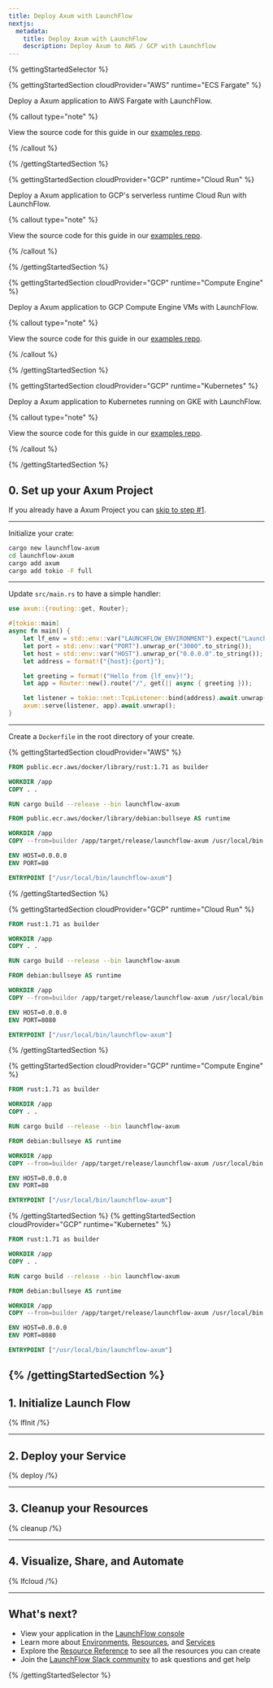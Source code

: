 ```yaml
---
title: Deploy Axum with LaunchFlow
nextjs:
  metadata:
    title: Deploy Axum with LaunchFlow
    description: Deploy Axum to AWS / GCP with Launchflow
---
```


{% gettingStartedSelector  %}

{% gettingStartedSection cloudProvider="AWS" runtime="ECS Fargate" %}

Deploy a Axum application to AWS Fargate with LaunchFlow.

{% callout type="note" %}

View the source code for this guide in our [examples repo](https://github.com/launchflow/launchflow-examples/tree/main/axum-get-started/aws/ecs-fargate).

{% /callout %}

{% /gettingStartedSection %}

{% gettingStartedSection cloudProvider="GCP" runtime="Cloud Run" %}

Deploy a Axum application to GCP's serverless runtime Cloud Run with LaunchFlow.

{% callout type="note" %}

View the source code for this guide in our [examples repo](https://github.com/launchflow/launchflow-examples/tree/main/axum-get-started/gcp/cloud-run).

{% /callout %}

{% /gettingStartedSection %}

{% gettingStartedSection cloudProvider="GCP" runtime="Compute Engine" %}

Deploy a Axum application to GCP Compute Engine VMs with LaunchFlow.

{% callout type="note" %}

View the source code for this guide in our [examples repo](https://github.com/launchflow/launchflow-examples/tree/main/axum-get-started/gcp/compute-engine).

{% /callout %}

{% /gettingStartedSection %}

{% gettingStartedSection cloudProvider="GCP" runtime="Kubernetes" %}

Deploy a Axum application to Kubernetes running on GKE with LaunchFlow.

{% callout type="note" %}

View the source code for this guide in our [examples repo](https://github.com/launchflow/launchflow-examples/tree/main/axum-get-started/gcp/gke).

{% /callout %}

{% /gettingStartedSection %}



## 0. Set up your Axum Project

If you already have a Axum Project you can [skip to step #1](#1-initialize-launch-flow).

---

Initialize your crate:

```bash
cargo new launchflow-axum
cd launchflow-axum
cargo add axum
cargo add tokio -F full
```

---

Update `src/main.rs` to have a simple handler:

```rust
use axum::{routing::get, Router};

#[tokio::main]
async fn main() {
    let lf_env = std::env::var("LAUNCHFLOW_ENVIRONMENT").expect("LaunchFlow environment not set");
    let port = std::env::var("PORT").unwrap_or("3000".to_string());
    let host = std::env::var("HOST").unwrap_or("0.0.0.0".to_string());
    let address = format!("{host}:{port}");

    let greeting = format!("Hello from {lf_env}!");
    let app = Router::new().route("/", get(|| async { greeting }));

    let listener = tokio::net::TcpListener::bind(address).await.unwrap();
    axum::serve(listener, app).await.unwrap();
}
```

---

Create a `Dockerfile` in the root directory of your create.

{% gettingStartedSection cloudProvider="AWS" %}
```dockerfile
FROM public.ecr.aws/docker/library/rust:1.71 as builder

WORKDIR /app
COPY . .

RUN cargo build --release --bin launchflow-axum

FROM public.ecr.aws/docker/library/debian:bullseye AS runtime

WORKDIR /app
COPY --from=builder /app/target/release/launchflow-axum /usr/local/bin

ENV HOST=0.0.0.0
ENV PORT=80

ENTRYPOINT ["/usr/local/bin/launchflow-axum"]
```

{% /gettingStartedSection %}

{% gettingStartedSection cloudProvider="GCP" runtime="Cloud Run" %}

```dockerfile
FROM rust:1.71 as builder

WORKDIR /app
COPY . .

RUN cargo build --release --bin launchflow-axum

FROM debian:bullseye AS runtime

WORKDIR /app
COPY --from=builder /app/target/release/launchflow-axum /usr/local/bin

ENV HOST=0.0.0.0
ENV PORT=8080

ENTRYPOINT ["/usr/local/bin/launchflow-axum"]
```

{% /gettingStartedSection %}

{% gettingStartedSection cloudProvider="GCP" runtime="Compute Engine" %}

```dockerfile
FROM rust:1.71 as builder

WORKDIR /app
COPY . .

RUN cargo build --release --bin launchflow-axum

FROM debian:bullseye AS runtime

WORKDIR /app
COPY --from=builder /app/target/release/launchflow-axum /usr/local/bin

ENV HOST=0.0.0.0
ENV PORT=80

ENTRYPOINT ["/usr/local/bin/launchflow-axum"]
```

{% /gettingStartedSection %}
{% gettingStartedSection cloudProvider="GCP" runtime="Kubernetes" %}

```dockerfile
FROM rust:1.71 as builder

WORKDIR /app
COPY . .

RUN cargo build --release --bin launchflow-axum

FROM debian:bullseye AS runtime

WORKDIR /app
COPY --from=builder /app/target/release/launchflow-axum /usr/local/bin

ENV HOST=0.0.0.0
ENV PORT=8080

ENTRYPOINT ["/usr/local/bin/launchflow-axum"]
```
{% /gettingStartedSection %}
---

## 1. Initialize Launch Flow

{% lfInit /%}

---

## 2. Deploy your Service

{% deploy /%}

---

## 3. Cleanup your Resources

{% cleanup /%}

---

## 4. Visualize, Share, and Automate

{% lfcloud /%}

---

## What's next?

- View your application in the [LaunchFlow console](https://console.launchflow.com)
- Learn more about [Environments](/docs/concepts/environments), [Resources](/docs/concepts/resources), and [Services](/docs/concepts/services)
- Explore the [Resource Reference](/docs/reference/resources) to see all the resources you can create
- Join the [LaunchFlow Slack community](https://join.slack.com/t/launchflowusers/shared_invite/zt-2pc3o5cbq-HZrMzlZXW2~Xs1CABbgPKQ) to ask questions and get help

<!-- - Checkout out our [example applications](/examples) to see even more way to use LaunchFlow. -->

{% /gettingStartedSelector %}
